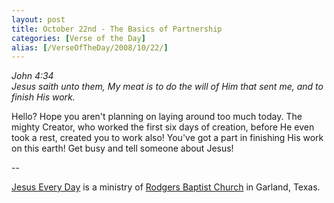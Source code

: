 ```yaml
---
layout: post
title: October 22nd - The Basics of Partnership
categories: [Verse of the Day]
alias: [/VerseOfTheDay/2008/10/22/]
---
```


_John 4:34  
Jesus saith unto them, My meat is to do the will of Him that sent
me, and to finish His work._

Hello? Hope you aren't planning on laying around too much today.
The mighty Creator, who worked the first six days of creation, before
He even took a rest, created you to work also! You've got a part in
finishing His work on this earth! Get busy and tell someone about
Jesus!

 --

<a href=http://jesuseveryday.net>Jesus Every Day</a> is a ministry of <a href=http://rodgersbaptist.net>Rodgers Baptist Church</a> in Garland, Texas.
